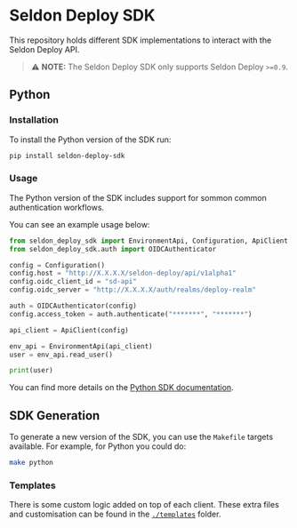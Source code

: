 # Seldon Deploy SDK

This repository holds different SDK implementations to interact with the Seldon
Deploy API.

> :warning: **NOTE:** The Seldon Deploy SDK only supports Seldon Deploy `>=0.9`.

## Python

### Installation

To install the Python version of the SDK run:

```bash
pip install seldon-deploy-sdk
```

### Usage

The Python version of the SDK includes support for sommon common authentication
workflows.

You can see an example usage below:

```python
from seldon_deploy_sdk import EnvironmentApi, Configuration, ApiClient
from seldon_deploy_sdk.auth import OIDCAuthenticator

config = Configuration()
config.host = "http://X.X.X.X/seldon-deploy/api/v1alpha1"
config.oidc_client_id = "sd-api"
config.oidc_server = "http://X.X.X.X/auth/realms/deploy-realm"

auth = OIDCAuthenticator(config)
config.access_token = auth.authenticate("*******", "*******")

api_client = ApiClient(config)

env_api = EnvironmentApi(api_client)
user = env_api.read_user()

print(user)
```

You can find more details on the [Python SDK
documentation](./python/README.md).

## SDK Generation

To generate a new version of the SDK, you can use the `Makefile` targets
available.
For example, for Python you could do:

```bash
make python
```

### Templates

There is some custom logic added on top of each client.
These extra files and customisation can be found in the
[`./templates`](./templates) folder.
